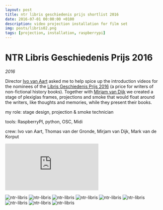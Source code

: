 ```yaml
---
layout: post
title: ntr libris geschiedenis prijs shortlist 2016
date: 2016-07-01 00:00:00 +0100
description: video projection installation for film set
img: posts/libris02.png
tags: [projection, installation, raspberrypi]
---
```


# NTR Libris Geschiedenis Prijs 2016
_2016_

Director [Ivo van Aart](http://www.ivovanaart.com/)   asked me to help spice up the introduction videos for the nominees of the
[Libris Geschiedenis Prijs 2016](https://www.libris.nl/non-fictie/libris-geschiedenis-prijs/) (a price for writers of non-fictional history books).
Together with [Mirjam van Dijk](http://www.mirjamvandijk.com/) we created a stage of plexiglas frames, projections and smoke that would float around the writers,
like thoughts and memories, while they present their books.

my role: stage design, projection & smoke technician

tools: RaspberryPI, python, OSC, Midi

crew: Ivo van Aart, Thomas van der Gronde, Mirjam van Dijk, Mark van de Korput

<iframe src="https://www.youtube.com/embed/dVMEmwPumKw" frameborder="0" allow="autoplay; encrypted-media" allowfullscreen></iframe>

![ntr-libris]({{site.baseurl}}/assets/img/posts/libris01.png)
![ntr-libris]({{site.baseurl}}/assets/img/posts/libris02.png)
![ntr-libris]({{site.baseurl}}/assets/img/posts/libris03.png)
![ntr-libris]({{site.baseurl}}/assets/img/posts/libris04.png)
![ntr-libris]({{site.baseurl}}/assets/img/posts/libris05.png)
![ntr-libris]({{site.baseurl}}/assets/img/posts/libris06.png)
![ntr-libris]({{site.baseurl}}/assets/img/posts/libris07.png)
![ntr-libris]({{site.baseurl}}/assets/img/posts/libris08.png)
![ntr-libris]({{site.baseurl}}/assets/img/posts/libris09.png)
